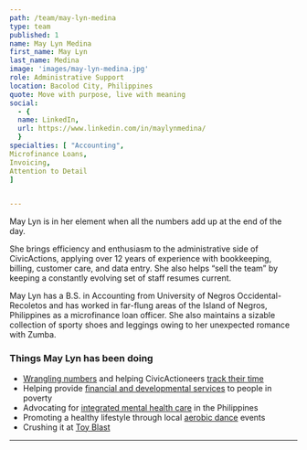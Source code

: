 ```yaml
---
path: /team/may-lyn-medina
type: team
published: 1
name: May Lyn Medina
first_name: May Lyn
last_name: Medina
image: 'images/may-lyn-medina.jpg'
role: Administrative Support
location: Bacolod City, Philippines
quote: Move with purpose, live with meaning
social:
  - {
  name: LinkedIn,
  url: https://www.linkedin.com/in/maylynmedina/
  }
specialties: [ "Accounting",
Microfinance Loans,
Invoicing,
Attention to Detail
]


---
```


May Lyn is in her element when all the numbers add up at the end of the day.

She brings efficiency and enthusiasm to the administrative side of CivicActions, applying over 12 years of experience with bookkeeping, billing, customer care, and data entry. She also helps “sell the team” by keeping a constantly evolving set of staff resumes current.

May Lyn has a B.S. in Accounting from University of Negros Occidental-Recoletos and has worked in far-flung areas of the Island of Negros, Philippines as a microfinance loan officer. She also maintains a sizable collection of sporty shoes and leggings owing to her unexpected romance with Zumba.


### Things May Lyn has been doing
* [Wrangling numbers](https://quickbooks.intuit.com/oicms/t/qbks-16923/b/homepage/) and helping CivicActioneers [track their time](https://www.getharvest.com/)
* Helping provide [financial and developmental services](https://nwtf.org.ph/) to people in poverty
* Advocating for [integrated mental health care](http://www.officialgazette.gov.ph/2018/06/20/republic-act-no-11036/) in the Philippines
* Promoting a healthy lifestyle through local [aerobic dance](http://www.sunstar.com.ph/article/403638) events
* Crushing it at [Toy Blast](https://www.facebook.com/toyblast/)




----------------------------------
